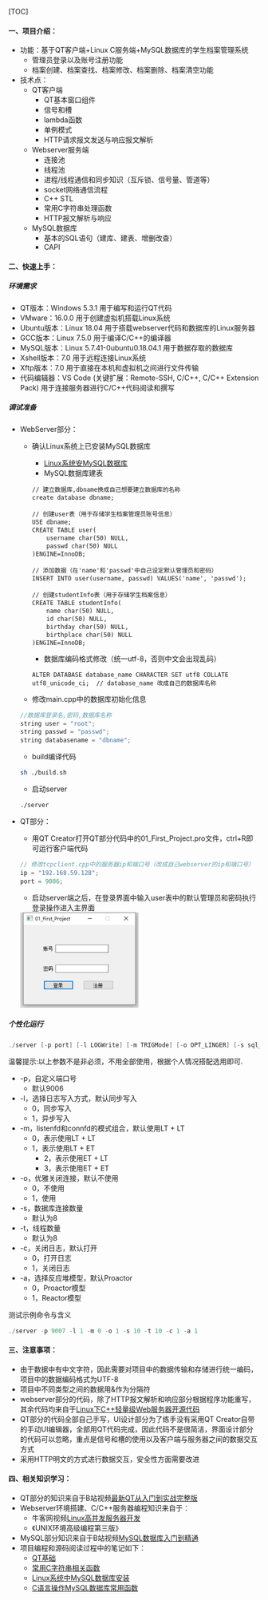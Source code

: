 [TOC]

#### 一、项目介绍：

- 功能：基于QT客户端+Linux C服务端+MySQL数据库的学生档案管理系统
  - 管理员登录以及账号注册功能
  - 档案创建、档案查找、档案修改、档案删除、档案清空功能
- 技术点：
  - QT客户端
    - QT基本窗口组件
    - 信号和槽
    - lambda函数
    - 单例模式
    - HTTP请求报文发送与响应报文解析
  - Webserver服务端
    - 连接池
    - 线程池
    - 进程/线程通信和同步知识（互斥锁、信号量、管道等）
    - socket网络通信流程
    - C++ STL
    - 常用C字符串处理函数
    - HTTP报文解析与响应
  - MySQL数据库
    - 基本的SQL语句（建库、建表、增删改查）
    - CAPI

#### 二、快速上手：

##### 环境需求

- QT版本：Windows  5.3.1    用于编写和运行QT代码
- VMware：16.0.0   用于创建虚拟机搭载Linux系统
- Ubuntu版本：Linux  18.04   用于搭载webserver代码和数据库的Linux服务器
- GCC版本：Linux  7.5.0    用于编译C/C++的编译器
- MySQL版本：Linux   5.7.41-0ubuntu0.18.04.1   用于数据存取的数据库
- Xshell版本：7.0       用于远程连接Linux系统
- Xftp版本：7.0         用于直接在本机和虚拟机之间进行文件传输
- 代码编辑器：VS Code (关键扩展：Remote-SSH, C/C++, C/C++ Extension Pack)     用于连接服务器进行C/C++代码阅读和撰写

##### 调试准备

- WebServer部分：
  - 确认Linux系统上已安装MySQL数据库
  
    - [Linux系统安MySQL数据库](https://blog.csdn.net/weixin_44178960/article/details/130002753)
    - MySQL数据库建表

    ```mysql
    // 建立数据库,dbname换成自己想要建立数据库的名称
    create database dbname;
    
    // 创建user表（用于存储学生档案管理员账号信息）
    USE dbname;
    CREATE TABLE user(
        username char(50) NULL,
        passwd char(50) NULL
    )ENGINE=InnoDB;
    
    // 添加数据（在'name'和'passwd'中自己设定默认管理员和密码）
    INSERT INTO user(username, passwd) VALUES('name', 'passwd');
    
    // 创建studentInfo表（用于存储学生档案信息）
    CREATE TABLE studentInfo(
        name char(50) NULL,
        id char(50) NULL,
        birthday char(50) NULL,
        birthplace char(50) NULL
    )ENGINE=InnoDB;
    ```
  
    - 数据库编码格式修改（统一utf-8，否则中文会出现乱码）
  
    ```mysql
    ALTER DATABASE database_name CHARACTER SET utf8 COLLATE utf8_unicode_ci;  // database_name 改成自己的数据库名称
    ```
  
  - 修改main.cpp中的数据库初始化信息
  
  ```c++
  //数据库登录名,密码,数据库名称
  string user = "root";
  string passwd = "passwd";
  string databasename = "dbname";
  ```
  
  - build编译代码
  
  ```bash
  sh ./build.sh
  ```
  
  - 启动server
  
  ```bash
  ./server
  ```
  
- QT部分：

  - 用QT Creator打开QT部分代码中的01_First_Project.pro文件，ctrl+R即可运行客户端代码
  
  ```c++
  // 修改tcpclient.cpp中的服务器ip和端口号（改成自己webserver的ip和端口号）
  ip = "192.168.59.128";
  port = 9006;
  ```
  
  - 启动server端之后，在登录界面中输入user表中的默认管理员和密码执行登录操作进入主界面
  
  <img src="./%E5%9B%BE%E7%89%87%E5%BA%93/image-20230407014222328.png" alt="image-20230407014222328" style="zoom:80%;" />

##### 个性化运行

```C++
./server [-p port] [-l LOGWrite] [-m TRIGMode] [-o OPT_LINGER] [-s sql_num] [-t thread_num] [-c close_log] [-a actor_model]
```

温馨提示:以上参数不是非必须，不用全部使用，根据个人情况搭配选用即可.

* -p，自定义端口号
  * 默认9006
* -l，选择日志写入方式，默认同步写入
  * 0，同步写入
  * 1，异步写入
* -m，listenfd和connfd的模式组合，默认使用LT + LT
  * 0，表示使用LT + LT
  * 1，表示使用LT + ET
    * 2，表示使用ET + LT
    * 3，表示使用ET + ET
* -o，优雅关闭连接，默认不使用
  * 0，不使用
  * 1，使用
* -s，数据库连接数量
  * 默认为8
* -t，线程数量
  * 默认为8
* -c，关闭日志，默认打开
  * 0，打开日志
  * 1，关闭日志
* -a，选择反应堆模型，默认Proactor
  * 0，Proactor模型
  * 1，Reactor模型

测试示例命令与含义

```C++
./server -p 9007 -l 1 -m 0 -o 1 -s 10 -t 10 -c 1 -a 1
```



#### 三、注意事项：

- 由于数据中有中文字符，因此需要对项目中的数据传输和存储进行统一编码，项目中的数据编码格式为UTF-8
- 项目中不同类型之间的数据用&作为分隔符
- webserver部分的代码，除了HTTP报文解析和响应部分根据程序功能重写，其余代码均来自于[Linux下C++轻量级Web服务器开源代码](https://github.com/qinguoyi/TinyWebServer)
- QT部分的代码全部自己手写，UI设计部分为了练手没有采用QT Creator自带的手动UI编辑器，全部用QT代码完成，因此代码不是很简洁，界面设计部分的代码可以忽略，重点是信号和槽的使用以及客户端与服务器之间的数据交互方式
- 采用HTTP明文的方式进行数据交互，安全性方面需要改进

#### 四、相关知识学习：

- QT部分的知识来自于B站视频[最新QT从入门到实战完整版](https://www.bilibili.com/video/BV1g4411H78N)
- Webserver环境搭建、C/C++服务器编程知识来自于：
  - 牛客网视频[Linux高并发服务器开发](https://www.nowcoder.com/study/live/504/intro)
  - 《UNIX环境高级编程第三版》
- MySQL部分知识来自于B站视频[MySQL数据库入门到精通](https://www.bilibili.com/video/BV1Kr4y1i7ru)
- 项目编程和源码阅读过程中的笔记如下：
  - [QT基础](https://blog.csdn.net/weixin_44178960/article/details/130002647)
  - [常用C字符串相关函数](https://blog.csdn.net/weixin_44178960/article/details/129895968)
  - [Linux系统中MySQL数据库安装](https://blog.csdn.net/weixin_44178960/article/details/130002753)
  - [C语言操作MySQL数据库常用函数](https://blog.csdn.net/weixin_44178960/article/details/130002904)



